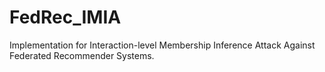 # FedRec_IMIA
Implementation for Interaction-level Membership Inference Attack Against Federated Recommender Systems.


